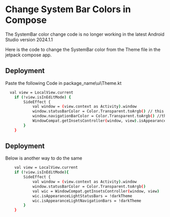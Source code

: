 
# Change System Bar Colors in Compose

The SystemBar color change code is no longer working in the latest Android Studio version 2024.1.1 

Here is the code to change the SystemBar color from the Theme file in the jetpack compose app.



## Deployment

Paste the following Code in package_name\ui\Theme.kt

```bash
  val view = LocalView.current
    if (!view.isInEditMode) {
        SideEffect {
            val window = (view.context as Activity).window
            window.statusBarColor = Color.Transparent.toArgb() // this is for status bar color
            window.navigationBarColor = Color.Transparent.toArgb() //this is for bottom system navigation bar color
            WindowCompat.getInsetsController(window, view).isAppearanceLightStatusBars = false // this is for status bar text color
        }
    }
```

## Deployment
Below is another way to do the same 

```bash
    val view = LocalView.current
    if (!view.isInEditMode){
        SideEffect {
            val window = (view.context as Activity).window
            window.statusBarColor = Color.Transparent.toArgb()
            val wic = WindowCompat.getInsetsController(window, view)
            wic.isAppearanceLightStatusBars = !darkTheme
            wic.isAppearanceLightNavigationBars = !darkTheme
        }
    }
```

    
